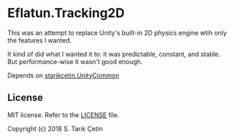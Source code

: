 # Eflatun.Tracking2D #

This was an attempt to replace Unity's built-in 2D physics engine wtih only the features I wanted.

It kind of did what I wanted it to: it was predictable, constant, and stable. But performance-wise it wasn't good enough.

Depends on [starikcetin.UnityCommon](https://github.com/starikcetin/starikcetin.UnityCommon)

License
---
MIT license. Refer to the [LICENSE](https://github.com/starikcetin/Eflatun.Tracking2D/blob/master/LICENSE) file.

Copyright (c) 2018 S. Tarık Çetin

